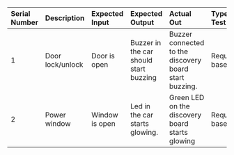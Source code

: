 |**Serial Number**|**Description**|**Expected Input**|**Expected Output**|**Actual Out**|**Type of Test**|
| :- | :- | :- | :- | :- | :- |
|1|Door lock/unlock|Door is open|Buzzer in the car should start buzzing|Buzzer connected to the discovery board start buzzing.|Requirement based|
|2|Power window|Window is open|Led in the car starts glowing.|Green LED on the discovery board starts glowing|Requirement based|
